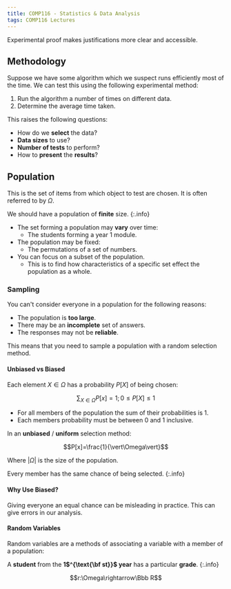 ```yaml
---
title: COMP116 - Statistics & Data Analysis
tags: COMP116 Lectures
---
```

Experimental proof makes justifications more clear and accessible.

## Methodology
Suppose we have some algorithm which we suspect runs efficiently most of the time. We can test this using the following experimental method:

1. Run the algorithm a number of times on different data.
1. Determine the average time taken.

This raises the following questions:

* How do we **select** the data?
* **Data sizes** to use?
* **Number of tests** to perform?
* How to **present** the **results**?

## Population
This is the set of items from which object to test are chosen. It is often referred to by $\Omega$.

We should have a population of **finite** size.
{:.info}

* The set forming a population may **vary** over time:
	* The students forming a year 1 module.
* The population may be fixed:
	* The permutations of a set of numbers.
* You can focus on a subset of the population.
	* This is to find how characteristics of a specific set effect the population as a whole.
	
### Sampling
You can't consider everyone in a population for the following reasons:

* The population is **too large**.
* There may be an **incomplete** set of answers.
* The responses may not be **reliable**.

This means that you need to sample a population with a random selection method.

#### Unbiased vs Biased
Each element $X\in\Omega$ has a probability $P[X]$ of being chosen:

$$\sum_{X\in\Omega}P[x]=1;0\leq P[X]\leq 1$$

* For all members of the population the sum of their probabilities is 1.
* Each members probability must be between 0 and 1 inclusive.

In an **unbiased** / **uniform** selection method:

$$P[x]=\frac{1}{\vert\Omega\vert}$$

Where $\vert\Omega\vert$ is the size of the population.

Every member has the same chance of being selected.
{:.info}

#### Why Use Biased?
Giving everyone an equal chance can be misleading in practice. This can give errors in our analysis.

#### Random Variables
Random variables are a methods of associating a variable with a member of a population:

A **student** from the **1$^{\text{\bf st}}$ year** has a particular **grade**.
{:.info}

$$r:\Omega\rightarrow\Bbb R$$

